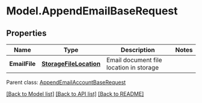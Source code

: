 # Model.AppendEmailBaseRequest
## Properties
Name | Type | Description | Notes
------------ | ------------- | ------------- | -------------
**EmailFile** | [**StorageFileLocation**](StorageFileLocation.md) | Email document file location in storage | 

 Parent class: [AppendEmailAccountBaseRequest](AppendEmailAccountBaseRequest.md)

[[Back to Model list]](README.md#documentation-for-models) [[Back to API list]](README.md#documentation-for-api-endpoints) [[Back to README]](README.md)


